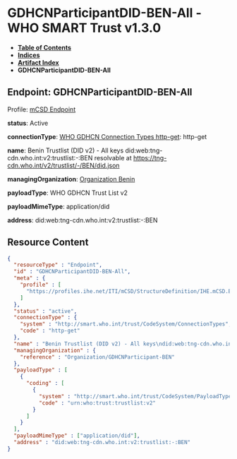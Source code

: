 # GDHCNParticipantDID-BEN-All - WHO SMART Trust v1.3.0

* [**Table of Contents**](toc.md)
* [**Indices**](indices.md)
* [**Artifact Index**](artifacts.md)
* **GDHCNParticipantDID-BEN-All**

## Endpoint: GDHCNParticipantDID-BEN-All

Profile: [mCSD Endpoint](https://profiles.ihe.net/ITI/mCSD/4.0.0/StructureDefinition-IHE.mCSD.Endpoint.html)

**status**: Active

**connectionType**: [WHO GDHCN Connection Types http-get](CodeSystem-ConnectionTypes.md#ConnectionTypes-http-get): http-get

**name**: Benin Trustlist (DID v2) - All keys did:web:tng-cdn.who.int:v2:trustlist:-:BEN resolvable at https://tng-cdn.who.int/v2/trustlist/-/BEN/did.json

**managingOrganization**: [Organization Benin](Organization-GDHCNParticipant-BEN.md)

**payloadType**: WHO GDHCN Trust List v2

**payloadMimeType**: application/did

**address**: did:web:tng-cdn.who.int:v2:trustlist:-:BEN



## Resource Content

```json
{
  "resourceType" : "Endpoint",
  "id" : "GDHCNParticipantDID-BEN-All",
  "meta" : {
    "profile" : [
      "https://profiles.ihe.net/ITI/mCSD/StructureDefinition/IHE.mCSD.Endpoint"
    ]
  },
  "status" : "active",
  "connectionType" : {
    "system" : "http://smart.who.int/trust/CodeSystem/ConnectionTypes",
    "code" : "http-get"
  },
  "name" : "Benin Trustlist (DID v2) - All keys\ndid:web:tng-cdn.who.int:v2:trustlist:-:BEN\nresolvable at https://tng-cdn.who.int/v2/trustlist/-/BEN/did.json",
  "managingOrganization" : {
    "reference" : "Organization/GDHCNParticipant-BEN"
  },
  "payloadType" : [
    {
      "coding" : [
        {
          "system" : "http://smart.who.int/trust/CodeSystem/PayloadTypes",
          "code" : "urn:who:trust:trustlist:v2"
        }
      ]
    }
  ],
  "payloadMimeType" : ["application/did"],
  "address" : "did:web:tng-cdn.who.int:v2:trustlist:-:BEN"
}

```
